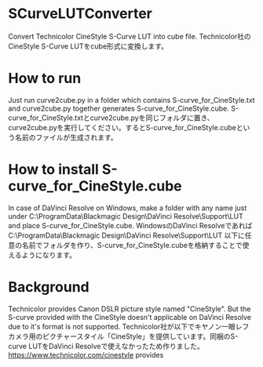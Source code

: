 # SCurveLUTConverter
Convert Technicolor CineStyle S-Curve LUT into cube file.
Technicolor社のCineStyle S-Curve LUTをcube形式に変換します。

# How to run
Just run curve2cube.py in a folder which contains S-curve_for_CineStyle.txt and curve2cube.py together generates S-curve_for_CineStyle.cube. 
S-curve_for_CineStyle.txtとcurve2cube.pyを同じフォルダに置き、curve2cube.pyを実行してください。するとS-curve_for_CineStyle.cubeという名前のファイルが生成されます。

# How to install S-curve_for_CineStyle.cube
In case of DaVinci Resolve on Windows, make a folder with any name just under C:\ProgramData\Blackmagic Design\DaVinci Resolve\Support\LUT and place S-curve_for_CineStyle.cube.
WindowsのDaVinci Resolveであれば C:\ProgramData\Blackmagic Design\DaVinci Resolve\Support\LUT 以下に任意の名前でフォルダを作り、S-curve_for_CineStyle.cubeを格納することで使えるようになります。

# Background
Technicolor provides Canon DSLR picture style named "CineStyle". But the S-curve provided with the CineStyle doesn't applicable on DaVinci Resolve due to it's format is not supported.
Technicolor社が以下でキヤノン一眼レフカメラ用のピクチャースタイル「CineStyle」を提供しています。同梱のS-curve LUTをDaVinci Resolveで使えなかったため作りました。
https://www.technicolor.com/cinestyle provides 

